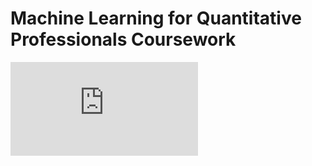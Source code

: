 # Machine Learning for Quantitative Professionals Coursework
 
![GCW3 Cousework for Machine Learning for Quantitative Professionals](https://github.com/RemaniSA/Decision-Tree-and-Random-Forest-Project/blob/main/Task.pdf)
